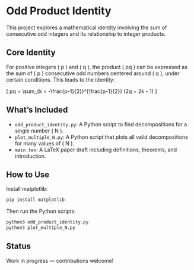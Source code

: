 # Odd Product Identity

This project explores a mathematical identity involving the sum of consecutive odd integers and its relationship to integer products.

## Core Identity

For positive integers \( p \) and \( q \), the product \( pq \) can be expressed as the sum of \( p \) consecutive odd numbers centered around \( q \), under certain conditions. This leads to the identity:

\[
pq = \sum_{k = -\frac{p-1}{2}}^{\frac{p-1}{2}} (2q + 2k - 1)
\]

## What’s Included

- `odd_product_identity.py`: A Python script to find decompositions for a single number \( N \).
- `plot_multiple_N.py`: A Python script that plots all valid decompositions for many values of \( N \).
- `main.tex`: A LaTeX paper draft including definitions, theorems, and introduction.

## How to Use

Install matplotlib:

```bash
pip install matplotlib
```

Then run the Python scripts:

```bash
python3 odd_product_identity.py
python3 plot_multiple_N.py
```

## Status

Work in progress — contributions welcome!
